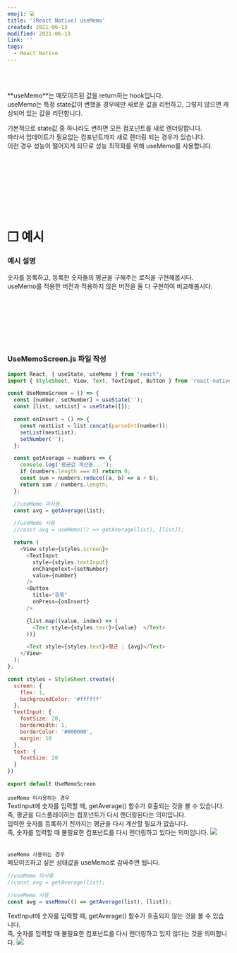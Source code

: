```yaml
---
emoji: 💻
title: '[React Native] useMemo'
created: 2021-06-13
modified: 2021-06-13
link: ''
tags:
  - React Native
---
```

<br></br>





**<Highlight>useMemo</Highlight>**는 <Underline>메모이즈된 값을 return하는 hook입니다.</Underline>  
useMemo는 특정 state값이 변했을 경우에만 새로운 값을 리턴하고, 그렇지 않으면 캐싱되어 있는 값을 리턴합니다.  

기본적으로 state값 중 하나라도 변하면 모든 컴포넌트를 새로 렌더링합니다.  
따라서 업데이트가 필요없는 컴포넌트까지 새로 렌더링 되는 경우가 있습니다.  
이런 경우 성능이 떨어지게 되므로 성능 최적화를 위해 useMemo를 사용합니다.  
<br></br><br></br><br></br><br></br>





# **❐ 예시**
### 예시 설명
숫자를 등록하고, 등록한 숫자들의 평균을 구해주는 로직을 구현해봅시다.  
useMemo를 적용한 버전과 적용하지 않은 버전을 둘 다 구현하여 비교해봅시다.
<br></br><br></br><br></br><br></br>





### UseMemoScreen.js 파일 작성
```javascript
import React, { useState, useMemo } from "react";
import { StyleSheet, View, Text, TextInput, Button } from 'react-native';

const UseMemoScreen = () => {
  const [number, setNumber] = useState('');
  const [list, setList] = useState([]);

  const onInsert = () => {
    const nextList = list.concat(parseInt(number));
    setList(nextList);
    setNumber('');
  };

  const getAverage = numbers => {
    console.log('평균값 계산중...');
    if (numbers.length === 0) return 0;
    const sum = numbers.reduce((a, b) => a + b);
    return sum / numbers.length;
  };

  //useMemo 미사용
  const avg = getAverage(list);

  //useMemo 사용
  //const avg = useMemo(() => getAverage(list), [list]);

  return (
    <View style={styles.screen}>
      <TextInput
        style={styles.textInput}
        onChangeText={setNumber}
        value={number}
      />
      <Button
        title="등록"
        onPress={onInsert}
      />

      {list.map((value, index) => (
        <Text style={styles.text}>{value}  </Text>
      ))}

      <Text style={styles.text}>평균 : {avg}</Text>
    </View>
  );
};

const styles = StyleSheet.create({
  screen: {
    flex: 1,
    backgroundColor: '#ffffff'
  },
  textInput: {
    fontSize: 20,
    borderWidth: 1,
    borderColor: '#000000',
    margin: 10
  },
  text: {
    fontSize: 20
  }
})

export default UseMemoScreen
```
`useMemo 미사용하는 경우`  
TextInput에 숫자를 입력할 때, getAverage() 함수가 호출되는 것을 볼 수 있습니다.  
즉, 평균을 디스플레이하는 컴포넌트가 다시 렌더링된다는 의미입니다.  
입력한 숫자를 등록하기 전까지는 평균을 다시 계산할 필요가 없습니다.  
즉, 숫자를 입력할 때 <Underline>불필요한 컴포넌트를 다시 렌더링하고 있다는 의미입니다.</Underline>
![](/assets/react-native-usememo-before.gif)
<br></br>

`useMemo 사용하는 경우`  
메모이즈하고 싶은 상태값을 useMemo로 감싸주면 됩니다.
```javascript
//useMemo 미사용
//const avg = getAverage(list);

//useMemo 사용
const avg = useMemo(() => getAverage(list), [list]);
```
TextInput에 숫자를 입력할 때, getAverage() 함수가 호출되지 않는 것을 볼 수 있습니다.  
즉, 숫자를 입력할 때 <Underline>불필요한 컴포넌트를 다시 렌더링하고 있지 않다는 것을 의미합니다.</Underline>
![](/assets/react-native-usememo-after.gif)

<br></br><br></br>